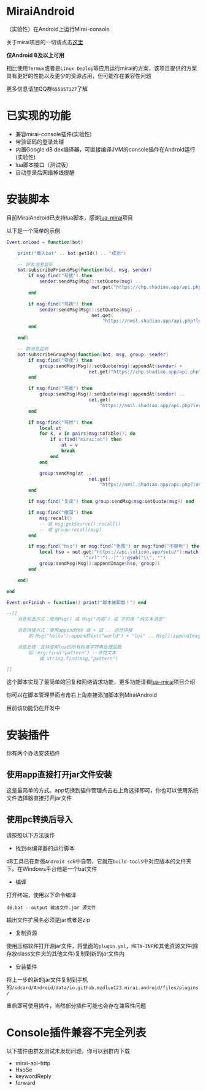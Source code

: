 # MiraiAndroid
（实验性）在Android上运行Mirai-console

关于mirai项目的一切请点击[这里](https://github.com/mamoe/mirai)

**仅Android 8及以上可用**

相比使用`Termux`或者是`Linux Deploy`等应用运行mirai的方案，该项目提供的方案具有更好的性能以及更少的资源占用，但可能存在兼容性问题

更多信息请加QQ群`655057127`了解

# 已实现的功能

* 兼容mirai-console插件(实验性)
* 带验证码的登录处理
* 内置Google d8 dex编译器，可直接编译JVM的console插件在Android运行(实验性)
* lua脚本接口（测试版）
* 自动登录后网络掉线提醒

# 安装脚本

目前MiraiAndroid已支持lua脚本，感谢[lua-mirai](https://github.com/only52607/lua-mirai)项目

以下是一个简单的示例

```lua
Event.onLoad = function(bot)

    print("载入bot" .. bot:getId() .. "成功")

    -- 好友消息监听
    bot:subscribeFriendMsg(function(bot, msg, sender)
        if msg:find("夸我") then
            sender:sendMsg(Msg():setQuote(msg) ..
                               net.get("https://chp.shadiao.app/api.php"))
        end

        if msg:find("骂我") then
            sender:sendMsg(Msg():setQuote(msg) ..
                               net.get(
                                   "https://nmsl.shadiao.app/api.php?level=min&lang=zh_cn"))
        end

    end)

    -- 群消息监听
    bot:subscribeGroupMsg(function(bot, msg, group, sender)
        if msg:find("夸我") then
            group:sendMsg(Msg():setQuote(msg):appendAt(sender) +
                              net.get("https://chp.shadiao.app/api.php"))
        end

        if msg:find("骂我") then
            group:sendMsg(Msg():setQuote(msg):appendAt(sender) ..
                              net.get(
                                  "https://nmsl.shadiao.app/api.php?level=min&lang=zh_cn"))
        end

        if msg:find("骂他") then
            local at
            for k, v in pairs(msg:toTable()) do
                if v:find("mirai:at") then
                    at = v
                    break
                end
            end

            group:sendMsg(at ..
                              net.get(
                                  "https://nmsl.shadiao.app/api.php?lang=zh_cn"))
        end

        if msg:find("复读") then group:sendMsg(msg:setQuote(msg)) end

        if msg:find("撤回") then
            msg:recall()
            -- 或 msg:getSource():recall()
            -- 或 group:recall(msg)
        end

        if msg:find("hso") or msg:find("色图") or msg:find("不够色") then
            local hso = net.get("https://api.lolicon.app/setu/"):match(
                            '"url":"(.-)"'):gsub("\\", "")
            group:sendMsg(Msg():appendImage(hso, group))
        end

    end)

end

Event.onFinish = function() print("脚本被卸载！") end

--[[
    消息构造方式：使用Msg() 或 Msg("内容") 或 字符串 "纯文本消息"

    消息拼接方式：使用appendXXX 或 + 或 .. 进行拼接
        如 Msg("hello"):appendText("world") + "lua" .. Msg():appendImage("http://xxxxx",sender)

    消息处理：支持使用lua的所有标准字符串处理函数
        如：msg:find("pattern") --寻找文本
            或 string.find(msg,"pattern")

]]

```

这个脚本实现了最简单的回复和网络请求功能，更多功能请看[lua-mirai](https://github.com/only52607/lua-mirai)项目介绍

你可以在脚本管理界面点击右上角直接添加脚本到MiraiAndroid

目前该功能仍在开发中


# 安装插件

你有两个办法安装插件

## 使用app直接打开jar文件安装

这是最简单的方式。app切换到插件管理点击右上角选择即可，你也可以使用系统文件选择器直接打开jar文件

## 使用pc转换后导入

请按照以下方法操作

* 找到`d8`编译器的运行脚本

d8工具已在新版`Android sdk`中自带，它就在`build-tools`中对应版本的文件夹下。在Windows平台他是一个bat文件

* 编译

打开终端，使用以下命令编译

```
d8.bat --output 输出文件.jar 源文件
```
输出文件扩展名必须是jar或者是zip

* 复制资源

使用压缩软件打开源jar文件，将里面的`plugin.yml`，`META-INF`和其他资源文件(除存放class文件夹的其他文件)复制到新的jar文件内

* 安装插件

将上一步的新的jar文件复制到手机的`/sdcard/Android/data/io.github.mzdluo123.mirai.android/files/plugins/`

重启即可使用插件，当然部分插件可能也会存在兼容性问题


# Console插件兼容不完全列表

以下插件由群友测试未发现问题，你可以到群内下载

* mirai-api-http
* HsoSe
* keywordReply
* forward